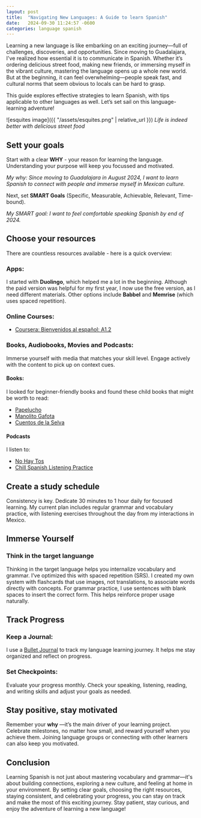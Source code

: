 ```yaml
---
layout: post
title:  "Navigating New Languages: A Guide to learn Spanish"
date:   2024-09-30 11:24:57 -0600
categories: language spanish
---
```

Learning a new language is like embarking on an exciting journey—full of challenges, discoveries, and opportunities. Since moving to Guadalajara, I've realized how essential it is to communicate in Spanish. Whether it’s ordering delicious street food, making new friends, or immersing myself in the vibrant culture, mastering the language opens up a whole new world. But at the beginning, it can feel overwhelming—people speak fast, and cultural norms that seem obvious to locals can be hard to grasp.

This guide explores effective strategies to learn Spanish, with tips applicable to other languages as well. Let’s set sail on this language-learning adventure!

![esquites image]({{ "/assets/esquites.png" | relative_url }})
*Life is indeed better with delicious street food*

## Sett your goals
Start with a clear **WHY**  - your reason for learning the language. Understanding your purpose will keep you focussed and motivated.

*My why: Since moving to Guadalajara in August 2024, I want to learn Spanish to connect with people and immerse myself in Mexican culture.*

Next, set **SMART Goals** (Specific, Measurable, Achievable, Relevant, Time-bound).

*My SMART goal: I want to feel comfortable speaking Spanish by end of 2024.*

## Choose your resources

There are countless resources available - here is a quick overview:

### Apps:
I started with **Duolingo**, which helped me a lot in the beginning. Although the paid version was helpful for my first year, I now use the free version, as I need different materials. Other options include **Babbel** and **Memrise** (which uses spaced repetition).


### Online Courses:

- [Coursera: Bienvenidos al español: A1.2](https://coursera.org/share/2f947d5e5f928c61840bc260a1d26d51)

### Books, Audiobooks, Movies and Podcasts:
Immerse yourself with media that matches your skill level. Engage actively with the content to pick up on context cues.

#### Books:
I looked for beginner-friendly books and found these child books that might be worth to read:

- [Papelucho](https://www.secst.cl/upfiles/documentos/01082016_941am_579f6daa0a535.pdf)
- [Manolito Gafota](https://www.edu.xunta.gal/centros/ceipbenchosey/system/files/Manolito%20Gafotas%20-%20Elvira%20Lindo.pdf)
- [Cuentos de la Selva](https://web.seducoahuila.gob.mx/biblioweb/upload/Quiroga%20Horacio%20-%20Cuentos%20de%20la%20selva.pdf)

#### Podcasts
I listen to:
- [No Hay Tos](https://www.nohaytospodcast.com/)
- [Chill Spanish Listening Practice](https://www.youtube.com/channel/UCJ4YHlzG7n0R9vXJar69RTA/featured)

## Create a study schedule
Consistency is key. Dedicate 30 minutes to 1 hour daily for focused learning. My current plan includes regular grammar and vocabulary practice, with listening exercises throughout the day from my interactions in Mexico.

## Immerse Yourself

### Think in the target languange
Thinking in the target language helps you internalize vocabulary and grammar. I’ve optimized this with spaced repetition (SRS). I created my own system with flashcards that use images, not translations, to associate words directly with concepts. For grammar practice, I use sentences with blank spaces to insert the correct form. This helps reinforce proper usage naturally.

## Track Progress

### Keep a Journal:
I use a [Bullet Journal](https://bulletjournal.com/) to track my language learning journey. It helps me stay organized and reflect on progress.

### Set Checkpoints:
Evaluate your progress monthly. Check your speaking, listening, reading, and writing skills and adjust your goals as needed.

## Stay positive, stay motivated
Remember your **why** —it’s the main driver of your learning project. Celebrate milestones, no matter how small, and reward yourself when you achieve them. Joining language groups or connecting with other learners can also keep you motivated.

## Conclusion
Learning Spanish is not just about mastering vocabulary and grammar—it's about building connections, exploring a new culture, and feeling at home in your environment. By setting clear goals, choosing the right resources, staying consistent, and celebrating your progress, you can stay on track and make the most of this exciting journey. Stay patient, stay curious, and enjoy the adventure of learning a new language!

